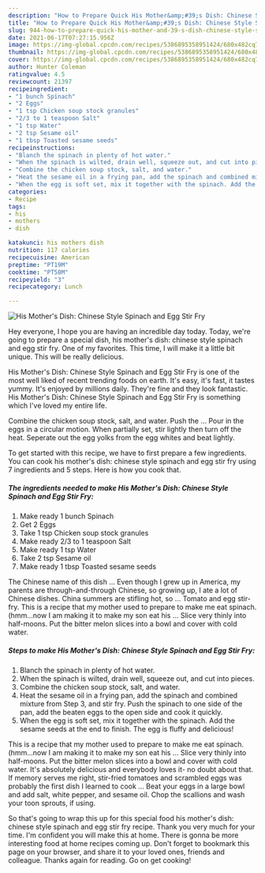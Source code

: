 ```yaml
---
description: "How to Prepare Quick His Mother&amp;#39;s Dish: Chinese Style Spinach and Egg Stir Fry"
title: "How to Prepare Quick His Mother&amp;#39;s Dish: Chinese Style Spinach and Egg Stir Fry"
slug: 944-how-to-prepare-quick-his-mother-and-39-s-dish-chinese-style-spinach-and-egg-stir-fry
date: 2021-06-17T07:27:15.956Z
image: https://img-global.cpcdn.com/recipes/5386895358951424/680x482cq70/his-mothers-dish-chinese-style-spinach-and-egg-stir-fry-recipe-main-photo.jpg
thumbnail: https://img-global.cpcdn.com/recipes/5386895358951424/680x482cq70/his-mothers-dish-chinese-style-spinach-and-egg-stir-fry-recipe-main-photo.jpg
cover: https://img-global.cpcdn.com/recipes/5386895358951424/680x482cq70/his-mothers-dish-chinese-style-spinach-and-egg-stir-fry-recipe-main-photo.jpg
author: Hunter Coleman
ratingvalue: 4.5
reviewcount: 21397
recipeingredient:
- "1 bunch Spinach"
- "2 Eggs"
- "1 tsp Chicken soup stock granules"
- "2/3 to 1 teaspoon Salt"
- "1 tsp Water"
- "2 tsp Sesame oil"
- "1 tbsp Toasted sesame seeds"
recipeinstructions:
- "Blanch the spinach in plenty of hot water."
- "When the spinach is wilted, drain well, squeeze out, and cut into pieces."
- "Combine the chicken soup stock, salt, and water."
- "Heat the sesame oil in a frying pan, add the spinach and combined mixture from Step 3, and stir fry. Push the spinach to one side of the pan, add the beaten eggs to the open side and cook it quickly."
- "When the egg is soft set, mix it together with the spinach. Add the sesame seeds at the end to finish. The egg is fluffy and delicious!"
categories:
- Recipe
tags:
- his
- mothers
- dish

katakunci: his mothers dish 
nutrition: 117 calories
recipecuisine: American
preptime: "PT19M"
cooktime: "PT58M"
recipeyield: "3"
recipecategory: Lunch

---
```



![His Mother&#39;s Dish: Chinese Style Spinach and Egg Stir Fry](https://img-global.cpcdn.com/recipes/5386895358951424/680x482cq70/his-mothers-dish-chinese-style-spinach-and-egg-stir-fry-recipe-main-photo.jpg)

Hey everyone, I hope you are having an incredible day today. Today, we're going to prepare a special dish, his mother&#39;s dish: chinese style spinach and egg stir fry. One of my favorites. This time, I will make it a little bit unique. This will be really delicious.

His Mother&#39;s Dish: Chinese Style Spinach and Egg Stir Fry is one of the most well liked of recent trending foods on earth. It's easy, it's fast, it tastes yummy. It's enjoyed by millions daily. They're fine and they look fantastic. His Mother&#39;s Dish: Chinese Style Spinach and Egg Stir Fry is something which I've loved my entire life.

Combine the chicken soup stock, salt, and water. Push the … Pour in the eggs in a circular motion. When partially set, stir lightly then turn off the heat. Seperate out the egg yolks from the egg whites and beat lightly.


To get started with this recipe, we have to first prepare a few ingredients. You can cook his mother&#39;s dish: chinese style spinach and egg stir fry using 7 ingredients and 5 steps. Here is how you cook that.

<!--inarticleads1-->

##### The ingredients needed to make His Mother&#39;s Dish: Chinese Style Spinach and Egg Stir Fry:

1. Make ready 1 bunch Spinach
1. Get 2 Eggs
1. Take 1 tsp Chicken soup stock granules
1. Make ready 2/3 to 1 teaspoon Salt
1. Make ready 1 tsp Water
1. Take 2 tsp Sesame oil
1. Make ready 1 tbsp Toasted sesame seeds


The Chinese name of this dish … Even though I grew up in America, my parents are through-and-through Chinese, so growing up, I ate a lot of Chinese dishes. China summers are stifling hot, so … Tomato and egg stir-fry. This is a recipe that my mother used to prepare to make me eat spinach. (hmm…now I am making it to make my son eat his … Slice very thinly into half-moons. Put the bitter melon slices into a bowl and cover with cold water. 

<!--inarticleads2-->

##### Steps to make His Mother&#39;s Dish: Chinese Style Spinach and Egg Stir Fry:

1. Blanch the spinach in plenty of hot water.
1. When the spinach is wilted, drain well, squeeze out, and cut into pieces.
1. Combine the chicken soup stock, salt, and water.
1. Heat the sesame oil in a frying pan, add the spinach and combined mixture from Step 3, and stir fry. Push the spinach to one side of the pan, add the beaten eggs to the open side and cook it quickly.
1. When the egg is soft set, mix it together with the spinach. Add the sesame seeds at the end to finish. The egg is fluffy and delicious!


This is a recipe that my mother used to prepare to make me eat spinach. (hmm…now I am making it to make my son eat his … Slice very thinly into half-moons. Put the bitter melon slices into a bowl and cover with cold water. It&#39;s absolutely delicious and everybody loves it- no doubt about that. If memory serves me right, stir-fried tomatoes and scrambled eggs was probably the first dish I learned to cook … Beat your eggs in a large bowl and add salt, white pepper, and sesame oil. Chop the scallions and wash your toon sprouts, if using. 

So that's going to wrap this up for this special food his mother&#39;s dish: chinese style spinach and egg stir fry recipe. Thank you very much for your time. I'm confident you will make this at home. There is gonna be more interesting food at home recipes coming up. Don't forget to bookmark this page on your browser, and share it to your loved ones, friends and colleague. Thanks again for reading. Go on get cooking!
